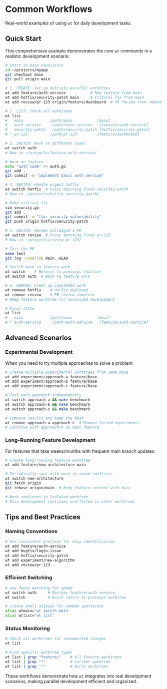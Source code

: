 # Common Workflows

Real-world examples of using `wt` for daily development tasks.

## Quick Start

This comprehensive example demonstrates the core `wt` commands in a realistic development scenario:

```bash
# Start in main repository
cd ~/projects/myapp
git checkout main
git pull origin main

# 1. CREATE: Set up multiple parallel worktrees
wt add feature/auth-service           # New feature from main
wt add hotfix/security-patch main     # Critical fix from main  
wt add review/pr-123 origin/feature/dashboard  # PR review from remote branch

# 2. LIST: Check all worktrees
wt list
#   main            /path/main           [main]
#   auth-service     /path/auth-service   [feature/auth-service]
#   security-patch   /path/security-patch [hotfix/security-patch]  
# * pr-123          /path/pr-123         [feature/dashboard]

# 3. SWITCH: Work on different tasks
wt switch auth
# Now in ~/projects/feature-auth-service/

# Work on feature
echo "auth code" >> auth.go
git add .
git commit -m "implement basic auth service"

# 4. SWITCH: Handle urgent hotfix
wt switch hotfix  # Fuzzy matching finds security-patch
# Now in ~/projects/hotfix-security-patch/

# Make critical fix
vim security.go
git add .
git commit -m "fix: security vulnerability"
git push origin hotfix/security-patch

# 5. SWITCH: Review colleague's PR
wt switch review  # Fuzzy matching finds pr-123
# Now in ~/projects/review-pr-123/

# Test the PR
make test
git log --oneline main..HEAD

# Switch back to feature work
wt switch -  # Returns to previous (hotfix)
wt switch auth  # Back to feature work

# 6. REMOVE: Clean up completed work
wt remove hotfix    # Hotfix deployed
wt remove review    # PR review complete
# Keep feature worktree for continued development

# Final state
wt list
#   main            /path/main           [main]
# * auth-service     /path/auth-service   [feature/auth-service]
```

## Advanced Scenarios

### Experimental Development
When you need to try multiple approaches to solve a problem:

```bash
# Create multiple experimental worktrees from same base
wt add experiment/approach-a feature/base
wt add experiment/approach-b feature/base  
wt add experiment/approach-c feature/base

# Test each approach independently
wt switch approach-a && make benchmark
wt switch approach-b && make benchmark  
wt switch approach-c && make benchmark

# Compare results and keep the best
wt remove approach-a approach-c  # Remove failed experiments
# Continue with approach-b as main feature
```

### Long-Running Feature Development
For features that take weeks/months with frequent main branch updates:

```bash
# Create long-running feature worktree
wt add feature/new-architecture main

# Periodically sync with main to avoid conflicts
wt switch new-architecture
git fetch origin
git rebase origin/main  # Keep feature current with main

# Work continues in isolated worktree
# Main development continues unaffected in other worktrees
```

## Tips and Best Practices

### Naming Conventions
```bash
# Use consistent prefixes for easy identification
wt add feature/auth-service
wt add bugfix/login-issue  
wt add hotfix/security-patch
wt add experiment/new-algorithm
wt add review/pr-123
```

### Efficient Switching
```bash
# Use fuzzy matching for speed
wt switch auth     # Matches feature/auth-service
wt switch -        # Quick return to previous worktree

# Create shell aliases for common operations
alias wtmain='wt switch main'
alias wtlist='wt list'
```

### Status Monitoring
```bash
# Check all worktrees for uncommitted changes
wt list

# Find specific worktree types
wt list | grep "feature/"    # All feature worktrees
wt list | grep "*"           # Current worktree
wt list | grep "!"           # Dirty worktrees
```

These workflows demonstrate how `wt` integrates into real development scenarios, making parallel development efficient and organized.
